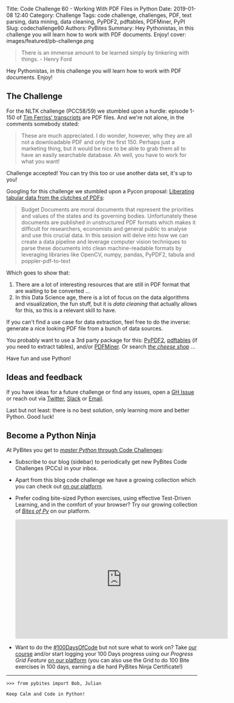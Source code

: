 Title: Code Challenge 60 - Working With PDF Files in Python
Date: 2019-01-08 12:40
Category: Challenge
Tags: code challenge, challenges, PDF, text parsing, data mining, data cleaning, PyPDF2, pdftables, PDFMiner, PyPI
Slug: codechallenge60
Authors: PyBites
Summary: Hey Pythonistas, in this challenge you will learn how to work with PDF documents. Enjoy!
cover: images/featured/pb-challenge.png

> There is an immense amount to be learned simply by tinkering with things. - Henry Ford

Hey Pythonistas, in this challenge you will learn how to work with PDF documents. Enjoy!

## The Challenge

For the NLTK challenge (PCC58/59) we stumbled upon a hurdle: episode 1-150 of [Tim Ferriss' transcripts](https://tim.blog/2018/09/20/all-transcripts-from-the-tim-ferriss-show/) are PDF files. And we're not alone, in the comments somebody stated:

> These are much appreciated. I do wonder, however, why they are all not a downloadable PDF and only the first 150. Perhaps just a marketing thing, but it would be nice to be able to grab them all to have an easily searchable database. Ah well, you have to work for what you want!

Challenge accepted! You can try this too or use another data set, it's up to you!

Googling for this challenge we stumbled upon a Pycon proposal: [Liberating tabular data from the clutches of PDFs](https://in.pycon.org/cfp/2017/proposals/liberating-tabular-data-from-the-clutches-of-pdfs~dRjwd/):

> Budget Documents are moral documents that represent the priorities and values of the states and its governing bodies. Unfortunately these documents are published in unstructured PDF formats which makes it difficult for researchers, economists and general public to analyse and use this crucial data. In this session will delve into how we can create a data pipeline and leverage computer vision techniques to parse these documents into clean machine-readable formats by leveraging libraries like OpenCV, numpy, pandas, PyPDF2, tabula and poppler-pdf-to-text

Which goes to show that:

1. There are a lot of interesting resources that are still in PDF format that are waiting to be converted ...
2. In this Data Science age, there is a lot of focus on the data algorithms and visualization, the fun stuff, but it is _data cleaning_ that actually allows for this, so this is a relevant skill to have.

If you can't find a use case for data extraction, feel free to do the inverse: generate a nice looking PDF file from a bunch of data sources.

You probably want to use a 3rd party package for this: [PyPDF2](https://pythonhosted.org/PyPDF2/), [pdftables](https://github.com/okfn/pdftables) (if you need to extract tables), and/or [PDFMiner](https://github.com/euske/pdfminer). Or search [_the cheese shop_](https://pypi.org/search/?q=extract+text+from+pdf) ...

Have fun and use Python!

## Ideas and feedback

If you have ideas for a future challenge or find any issues, open a [GH Issue](https://github.com/pybites/challenges/issues) or reach out via [Twitter](https://twitter.com/pybites), [Slack](https://codechalleng.es/settings/) or [Email](mailto:info@pybit.es).

Last but not least: there is no best solution, only learning more and better Python. Good luck!

## Become a Python Ninja

At PyBites you get to [*master Python* through Code Challenges](https://pybit.es/special-learning-python.html):

* Subscribe to our blog (sidebar) to periodically get new PyBites Code Challenges (PCCs) in your inbox.

* Apart from this blog code challenge we have a growing collection which you can check out [on our platform](https://codechalleng.es/challenges/). 

* Prefer coding bite-sized Python exercises, using effective Test-Driven Learning, and in the comfort of your browser? Try our growing collection of _[Bites of Py](https://codechalleng.es/bites/)_ on our platform.

	<iframe width="560" height="315" src="https://www.youtube.com/embed/5AQg2UxvXbI" frameborder="0" allow="accelerometer; autoplay; encrypted-media; gyroscope; picture-in-picture" allowfullscreen></iframe>

* Want to do the [#100DaysOfCode](https://twitter.com/hashtag/100DaysOfCode?src=hash&lang=en) but not sure what to work on? Take [our course](https://talkpython.fm/100days?utm_source=pybites) and/or start logging your 100 Days progress using our _Progress Grid Feature_ [on our platform](https://codechalleng.es/100days/) (you can also use the Grid to do 100 Bite exercises in 100 days, earning a die hard PyBites Ninja Certificate!)

---

	>>> from pybites import Bob, Julian

	Keep Calm and Code in Python!
